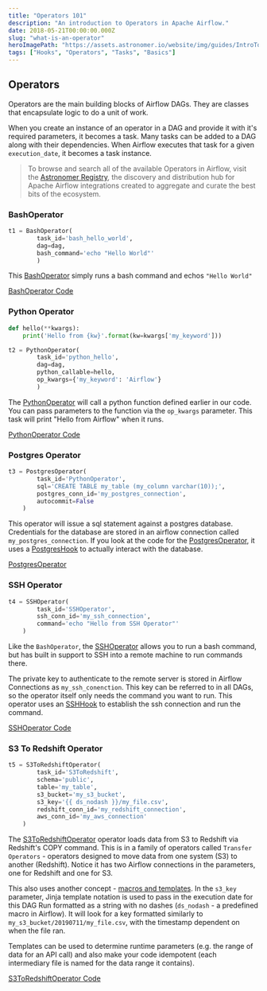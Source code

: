 ```yaml
---
title: "Operators 101"
description: "An introduction to Operators in Apache Airflow."
date: 2018-05-21T00:00:00.000Z
slug: "what-is-an-operator"
heroImagePath: "https://assets.astronomer.io/website/img/guides/IntroToDAG_preview.png"
tags: ["Hooks", "Operators", "Tasks", "Basics"]
---
```


## Operators

Operators are the main building blocks of Airflow DAGs. They are classes that encapsulate logic to do a unit of work.

When you create an instance of an operator in a DAG and provide it with it's required parameters, it becomes a task. Many tasks can be added to a DAG along with their dependencies. When Airflow executes that task for a given `execution_date`, it becomes a task instance.

> To browse and search all of the available Operators in Airflow, visit the [Astronomer Registry](https://registry.astronomer.io/modules?types=operators), the discovery and distribution hub for Apache Airflow integrations created to aggregate and curate the best bits of the ecosystem.


### BashOperator

```Python
t1 = BashOperator(
        task_id='bash_hello_world',
        dag=dag,
        bash_command='echo "Hello World"'
        )
```

This [BashOperator](https://registry.astronomer.io/providers/apache-airflow/modules/bashoperator) simply runs a bash command and echos `"Hello World"`

[BashOperator Code](https://github.com/apache/airflow/blob/master/airflow/operators/bash_operator.py)

### Python Operator

```python
def hello(**kwargs):
    print('Hello from {kw}'.format(kw=kwargs['my_keyword']))

t2 = PythonOperator(
        task_id='python_hello',
        dag=dag,
        python_callable=hello,
        op_kwargs={'my_keyword': 'Airflow'}
        )
```

The [PythonOperator](https://registry.astronomer.io/providers/apache-airflow/modules/pythonoperator) will call a python function defined earlier in our code. You can pass parameters to the function via the `op_kwargs` parameter. This task will print "Hello from Airflow" when it runs.

[PythonOperator Code](https://github.com/apache/airflow/blob/master/airflow/operators/python_operator.py)

### Postgres Operator

```python
t3 = PostgresOperator(
        task_id='PythonOperator',
        sql='CREATE TABLE my_table (my_column varchar(10));',
        postgres_conn_id='my_postgres_connection',
        autocommit=False
    )
```

This operator will issue a sql statement against a postgres database. Credentials for the database are stored in an airflow connection called `my_postgres_connection`. If you look at the code for the [PostgresOperator](https://registry.astronomer.io/providers/postgres/modules/postgresoperator), it uses a [PostgresHook](https://registry.astronomer.io/providers/postgres/modules/postgreshook) to actually interact with the database.

[PostgresOperator](https://github.com/apache/airflow/blob/master/airflow/operators/postgres_operator.py)

### SSH Operator

```python
t4 = SSHOperator(
        task_id='SSHOperator',
        ssh_conn_id='my_ssh_connection',
        command='echo "Hello from SSH Operator"'
    )
```

Like the `BashOperator`, the [SSHOperator](https://registry.astronomer.io/providers/ssh/modules/sshoperator) allows you to run a bash command, but has built in support to SSH into a remote machine to run commands there.

The private key to authenticate to the remote server is stored in Airflow Connections as `my_ssh_conenction`. This key can be referred to in all DAGs, so the operator itself only needs the command you want to run. This operator uses an [SSHHook](https://registry.astronomer.io/providers/ssh/modules/sshhook) to establish the ssh connection and run the command.

[SSHOperator Code](https://github.com/apache/airflow/blob/master/airflow/contrib/operators/ssh_operator.py)

### S3 To Redshift Operator

```python
t5 = S3ToRedshiftOperator(
        task_id='S3ToRedshift',
        schema='public',
        table='my_table',
        s3_bucket='my_s3_bucket',
        s3_key='{{ ds_nodash }}/my_file.csv',
        redshift_conn_id='my_redshift_connection',
        aws_conn_id='my_aws_connection'
    )
```

The [S3ToRedshiftOperator](https://registry.astronomer.io/providers/amazon/modules/s3toredshiftoperator) operator loads data from S3 to Redshift via Redshift's COPY command. This is in a family of operators called `Transfer Operators` - operators designed to move data from one system (S3) to another (Redshift). Notice it has two Airflow connections in the parameters, one for Redshift and one for S3.

This also uses another concept - [macros and templates](https://www.astronomer.io/guides/templating/). In the `s3_key` parameter, Jinja template notation is used to pass in the execution date for this DAG Run formatted as a string with no dashes (`ds_nodash` - a predefined macro in Airflow). It will look for a key formatted similarly to `my_s3_bucket/20190711/my_file.csv`, with the timestamp dependent on when the file ran. 

 Templates can be used to determine runtime parameters (e.g. the range of data for an API call) and also make your code idempotent (each intermediary file is named for the data range it contains).

[S3ToRedshiftOperator Code](https://github.com/apache/airflow/blob/master/airflow/providers/amazon/aws/transfers/s3_to_redshift.py)
